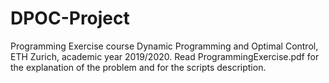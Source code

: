 # DPOC-Project
Programming Exercise course Dynamic Programming and Optimal Control, ETH Zurich, academic year 2019/2020.
Read ProgrammingExercise.pdf for the explanation of the problem and for the scripts description.
